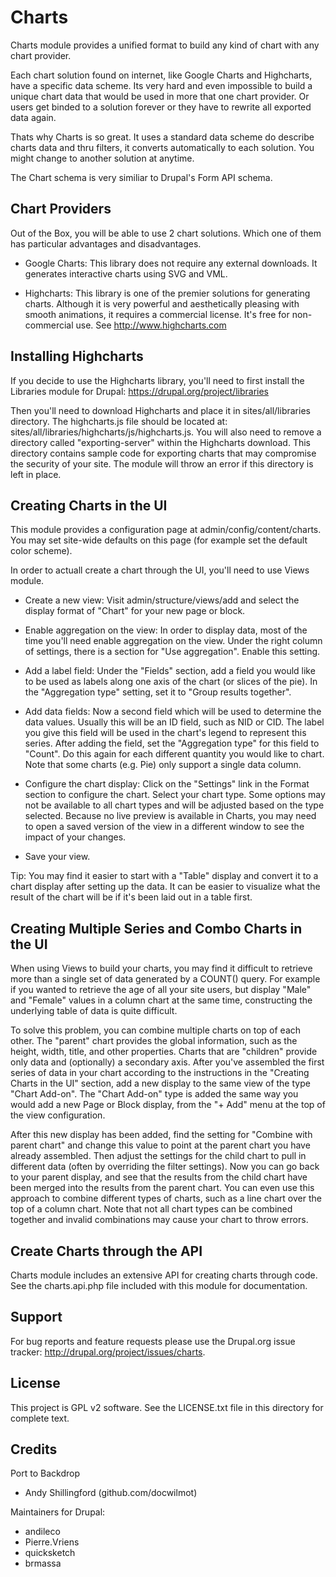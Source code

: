 Charts
======

Charts module provides a unified format to build any kind of chart with any
chart provider.

Each chart solution found on internet, like Google Charts and Highcharts,
have a specific data scheme. Its very hard and even impossible to build a unique
chart data that would be used in more that one chart provider. Or users get
binded to a solution forever or they have to rewrite all exported data again.

Thats why Charts is so great. It uses a standard data scheme do describe charts
data and thru filters, it converts automatically to each solution. You might
change to another solution at anytime.

The Chart schema is very similiar to Drupal's Form API schema.

Chart Providers
---------------

Out of the Box, you will be able to use 2 chart solutions. Which one of them
has particular advantages and disadvantages.

* Google Charts: This library does not require any external downloads. It
  generates interactive charts using SVG and VML.

* Highcharts: This library is one of the premier solutions for generating
  charts. Although it is very powerful and aesthetically pleasing with smooth
  animations, it requires a commercial license. It's free for non-commercial
  use. See http://www.highcharts.com

Installing Highcharts
---------------------

If you decide to use the Highcharts library, you'll need to first install the
Libraries module for Drupal: https://drupal.org/project/libraries

Then you'll need to download Highcharts and place it in sites/all/libraries
directory. The highcharts.js file should be located at:
sites/all/libraries/highcharts/js/highcharts.js. You will also need to remove a
directory called "exporting-server" within the Highcharts download. This
directory contains sample code for exporting charts that may compromise the
security of your site. The module will throw an error if this directory is left
in place.

Creating Charts in the UI
-------------------------

This module provides a configuration page at admin/config/content/charts. You
may set site-wide defaults on this page (for example set the default color
scheme).

In order to actuall create a chart through the UI, you'll need to use Views
module.

- Create a new view:
  Visit admin/structure/views/add and select the display format of "Chart" for
  your new page or block.

- Enable aggregation on the view:
  In order to display data, most of the time you'll need enable aggregation on
  the view. Under the right column of settings, there is a section for
  "Use aggregation". Enable this setting.

- Add a label field:
  Under the "Fields" section, add a field you would like to be used as labels
  along one axis of the chart (or slices of the pie). In the "Aggregation type"
  setting, set it to "Group results together".

- Add data fields:
  Now a second field which will be used to determine the data values. Usually
  this will be an ID field, such as NID or CID. The label you give this field
  will be used in the chart's legend to represent this series. After adding the
  field, set the "Aggregation type" for this field to "Count". Do this again for
  each different quantity you would like to chart. Note that some charts
  (e.g. Pie) only support a single data column.

- Configure the chart display:
  Click on the "Settings" link in the Format section to configure the chart.
  Select your chart type. Some options may not be available to all chart types
  and will be adjusted based on the type selected. Because no live preview is
  available in Charts, you may need to open a saved version of the view in a
  different window to see the impact of your changes.

- Save your view.

Tip: You may find it easier to start with a "Table" display and convert it to a
chart display after setting up the data. It can be easier to visualize what
the result of the chart will be if it's been laid out in a table first.

Creating Multiple Series and Combo Charts in the UI
---------------------------------------------------

When using Views to build your charts, you may find it difficult to retrieve
more than a single set of data generated by a COUNT() query. For example if you
wanted to retrieve the age of all your site users, but display "Male" and
"Female" values in a column chart at the same time, constructing the underlying
table of data is quite difficult.

To solve this problem, you can combine multiple charts on top of each other. The
"parent" chart provides the global information, such as the height, width,
title, and other properties. Charts that are "children" provide only data and
(optionally) a secondary axis. After you've assembled the first series of data
in your chart according to the instructions in the "Creating Charts in the UI"
section, add a new display to the same view of the type "Chart Add-on". The
"Chart Add-on" type is added the same way you would add a new Page or Block
display, from the "+ Add" menu at the top of the view configuration.

After this new display has been added, find the setting for "Combine with parent
chart" and change this value to point at the parent chart you have already
assembled. Then adjust the settings for the child chart to pull in different
data (often by overriding the filter settings). Now you can go back to your
parent display, and see that the results from the child chart have been
merged into the results from the parent chart. You can even use this approach
to combine different types of charts, such as a line chart over the top of
a column chart. Note that not all chart types can be combined together and
invalid combinations may cause your chart to throw errors.

Create Charts through the API
-----------------------------

Charts module includes an extensive API for creating charts through code. See
the charts.api.php file included with this module for documentation.

Support
-------

For bug reports and feature requests please use the Drupal.org issue tracker:
http://drupal.org/project/issues/charts.

License
-------

This project is GPL v2 software. See the LICENSE.txt file in this
directory for complete text.

Credits
-------

Port to Backdrop

- Andy Shillingford (github.com/docwilmot)

Maintainers for Drupal:

- andileco
- Pierre.Vriens
- quicksketch
- brmassa